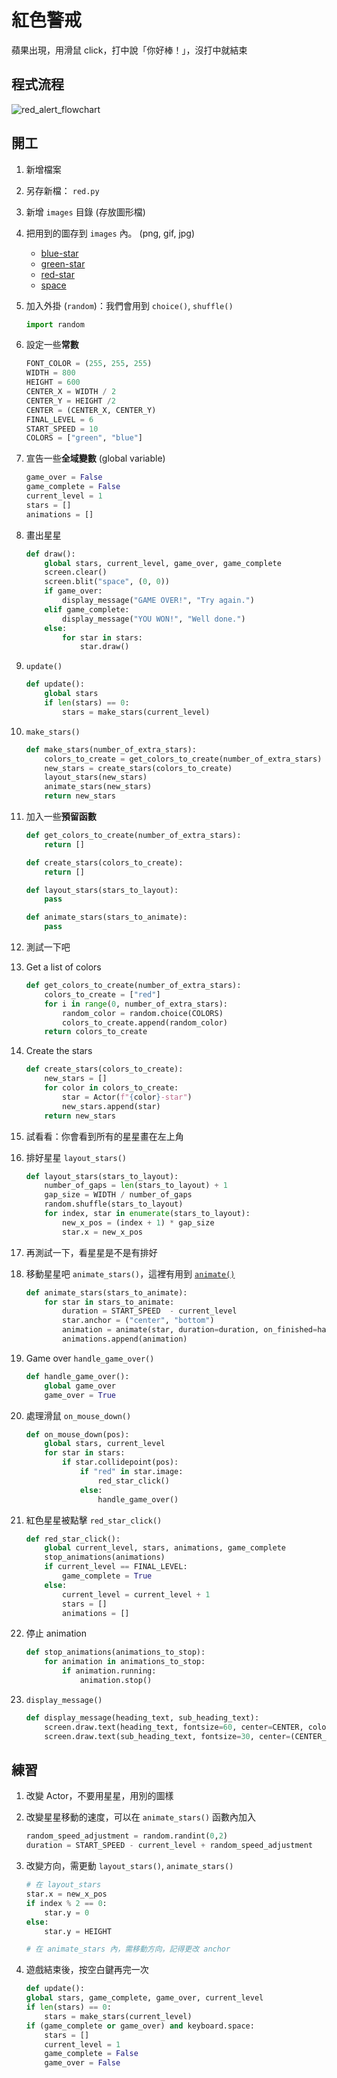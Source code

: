 # 紅色警戒

蘋果出現，用滑鼠 click，打中說「你好棒！」，沒打中就結束

## 程式流程

![red_alert_flowchart](./red_alert_flowchart.png)

## 開工

1. 新增檔案
2. 另存新檔： `red.py`
3. 新增 `images` 目錄 (存放圖形檔)
4. 把用到的圖存到 `images` 內。 (png, gif, jpg)
    * [blue-star](./code/images/blue-star.png)
    * [green-star](./code/images/green-star.png)
    * [red-star](./code/images/red-star.png)
    * [space](./code/images/space.png)

5. 加入外掛 (`random`)：我們會用到 `choice()`, `shuffle()`

    ```python
    import random
    ```

6. 設定一些**常數**

    ```python
    FONT_COLOR = (255, 255, 255) 
    WIDTH = 800
    HEIGHT = 600
    CENTER_X = WIDTH / 2
    CENTER_Y = HEIGHT /2
    CENTER = (CENTER_X, CENTER_Y)
    FINAL_LEVEL = 6
    START_SPEED = 10
    COLORS = ["green", "blue"]
    ```

7. 宣告一些**全域變數** (global variable)

    ```python
    game_over = False
    game_complete = False
    current_level = 1
    stars = []
    animations = []
    ```

8. 畫出星星

    ```python
    def draw():
        global stars, current_level, game_over, game_complete
        screen.clear()
        screen.blit("space", (0, 0))
        if game_over:
            display_message("GAME OVER!", "Try again.")
        elif game_complete:
            display_message("YOU WON!", "Well done.")
        else:
            for star in stars:
                star.draw()
    ```

9. `update()`

    ```python
    def update():
        global stars
        if len(stars) == 0:
            stars = make_stars(current_level)
    ```

10. `make_stars()`

    ```python
    def make_stars(number_of_extra_stars):
        colors_to_create = get_colors_to_create(number_of_extra_stars)
        new_stars = create_stars(colors_to_create)
        layout_stars(new_stars)
        animate_stars(new_stars)
        return new_stars
    ```

11. 加入一些**預留函數**

    ```python
    def get_colors_to_create(number_of_extra_stars):
        return []

    def create_stars(colors_to_create):
        return []

    def layout_stars(stars_to_layout):
        pass

    def animate_stars(stars_to_animate):
        pass
    ```

12. 測試一下吧

13. Get a list of colors

    ```python
    def get_colors_to_create(number_of_extra_stars):
        colors_to_create = ["red"]
        for i in range(0, number_of_extra_stars):
            random_color = random.choice(COLORS)
            colors_to_create.append(random_color)
        return colors_to_create
    ```

14. Create the stars

    ```python
    def create_stars(colors_to_create):
        new_stars = []
        for color in colors_to_create:
            star = Actor(f"{color}-star")
            new_stars.append(star)
        return new_stars
    ```

15. 試看看：你會看到所有的星星畫在左上角

16. 排好星星 `layout_stars()`

    ```python
    def layout_stars(stars_to_layout):
        number_of_gaps = len(stars_to_layout) + 1
        gap_size = WIDTH / number_of_gaps
        random.shuffle(stars_to_layout)
        for index, star in enumerate(stars_to_layout):
            new_x_pos = (index + 1) * gap_size
            star.x = new_x_pos
    ```

17. 再測試一下，看星星是不是有排好

18. 移動星星吧 `animate_stars()`，這裡有用到 [`animate()`](https://pygame-zero.readthedocs.io/en/stable/builtins.html#animations)

    ```python
    def animate_stars(stars_to_animate):
        for star in stars_to_animate:
            duration = START_SPEED  - current_level
            star.anchor = ("center", "bottom")
            animation = animate(star, duration=duration, on_finished=handle_game_over, y=HEIGHT)
            animations.append(animation)
    ```

19. Game over `handle_game_over()`

    ```python
    def handle_game_over():
        global game_over
        game_over = True
    ```

20. 處理滑鼠 `on_mouse_down()`

    ```python
    def on_mouse_down(pos):
        global stars, current_level
        for star in stars:
            if star.collidepoint(pos):
                if "red" in star.image:
                    red_star_click()
                else:
                    handle_game_over()
    ```

21. 紅色星星被點擊 `red_star_click()`

    ```python
    def red_star_click():
        global current_level, stars, animations, game_complete
        stop_animations(animations)
        if current_level == FINAL_LEVEL:
            game_complete = True
        else:
            current_level = current_level + 1
            stars = []
            animations = []
    ```

22. 停止 animation

    ```python
    def stop_animations(animations_to_stop):
        for animation in animations_to_stop:
            if animation.running:
                animation.stop()
    ```

23. `display_message()`

    ```python
    def display_message(heading_text, sub_heading_text):
        screen.draw.text(heading_text, fontsize=60, center=CENTER, color=FONT_COLOR)
        screen.draw.text(sub_heading_text, fontsize=30, center=(CENTER_X, CENTER_Y+30), color=FONT_COLOR)
    ```

## 練習

1. 改變 Actor，不要用星星，用別的圖樣
2. 改變星星移動的速度，可以在 `animate_stars()` 函數內加入

    ```python
    random_speed_adjustment = random.randint(0,2)
    duration = START_SPEED - current_level + random_speed_adjustment
    ```

3. 改變方向，需更動 `layout_stars()`, `animate_stars()`

    ```python
    # 在 layout_stars
    star.x = new_x_pos
    if index % 2 == 0:
        star.y = 0
    else:
        star.y = HEIGHT

    # 在 animate_stars 內，需移動方向，記得更改 anchor
    ```

4. 遊戲結束後，按空白鍵再完一次

    ```python
    def update():
    global stars, game_complete, game_over, current_level
    if len(stars) == 0:
        stars = make_stars(current_level)
    if (game_complete or game_over) and keyboard.space:
        stars = []
        current_level = 1
        game_complete = False
        game_over = False
    ```